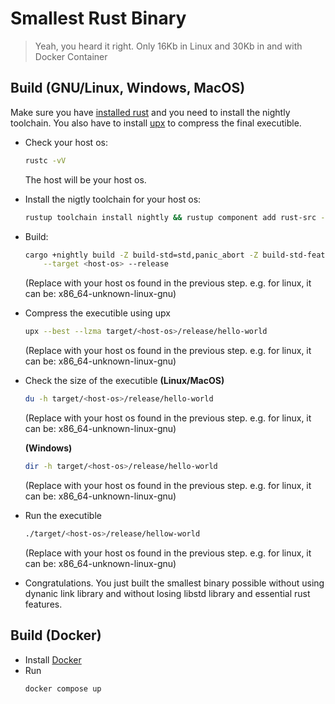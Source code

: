 # Smallest Rust Binary

> Yeah, you heard it right. Only 16Kb in Linux and 30Kb in and with Docker Container

## Build (GNU/Linux, Windows, MacOS)

Make sure you have [installed rust](https://www.rust-lang.org/tools/install) and you need to install the nightly toolchain.
You also have to install [upx](https://upx.github.io/) to compress the final executible. 

- Check your host os:
  ```sh
  rustc -vV
  ```
  The host will be your host os.

- Install the nigtly toolchain for your host os:
  ```sh
  rustup toolchain install nightly && rustup component add rust-src --toolchain nightly  
  ```
- Build:
  ```sh
  cargo +nightly build -Z build-std=std,panic_abort -Z build-std-features=panic_immediate_abort \
      --target <host-os> --release
  ```
  (Replace <host-os> with your host os found in the previous step. e.g. for linux, it can be: x86_64-unknown-linux-gnu)

- Compress the executible using upx
  ```sh
  upx --best --lzma target/<host-os>/release/hello-world
  ```
  (Replace <host-os> with your host os found in the previous step. e.g. for linux, it can be: x86_64-unknown-linux-gnu)

- Check the size of the executible
  **(Linux/MacOS)**
  ```sh
  du -h target/<host-os>/release/hello-world
  ```
  (Replace <host-os> with your host os found in the previous step. e.g. for linux, it can be: x86_64-unknown-linux-gnu)

  **(Windows)**
  ```sh
  dir -h target/<host-os>/release/hello-world
  ```
  (Replace <host-os> with your host os found in the previous step. e.g. for linux, it can be: x86_64-unknown-linux-gnu)

- Run the executible
  ```sh
  ./target/<host-os>/release/hellow-world
  ```
  (Replace <host-os> with your host os found in the previous step. e.g. for linux, it can be: x86_64-unknown-linux-gnu)

- Congratulations. You just built the smallest binary possible without using dynanic link library and without losing libstd library and essential rust features. 

## Build (Docker)

- Install [Docker](https://docs.docker.com/get-docker/)
- Run
  ```sh
  docker compose up
  ```
